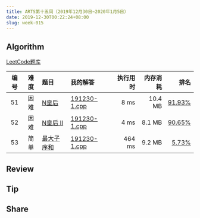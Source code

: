 ```yaml
---
title: ARTS第十五周（2019年12月30日~2020年1月5日）
date: 2019-12-30T00:22:24+08:00
slug: week-015
---
```


## Algorithm

[LeetCode题库](https://leetcode-cn.com/problemset/all/)

| 编号 | 难度 | 题目 | 我的解答 | 执行用时 | 内存消耗 | 排名 |
|:----:|:----:|:-----|:---------|---------:|---------:|-----:|
| 51 | 困难 | [N皇后](https://leetcode-cn.com/problems/n-queens/) | [191230-1.cpp](https://github.com/yanlinlin82/leetcode/blob/master/00051_n-queens/191230-1.cpp) | 8 ms | 10.4 MB | [91.93%](https://leetcode-cn.com/submissions/detail/41676707/) |
| 52 | 困难 | [N皇后 II](https://leetcode-cn.com/problems/n-queens-ii/) | [191230-1.cpp](https://github.com/yanlinlin82/leetcode/blob/master/00052_n-queens-ii/191230-1.cpp) | 4 ms | 8.1 MB | [90.65%](https://leetcode-cn.com/submissions/detail/41676923/) |
| 53 | 简单 | [最大子序和](https://leetcode-cn.com/problems/maximum-subarray/) | [191230-1.cpp](https://github.com/yanlinlin82/leetcode/blob/master/00053_maximum-subarray/191230-1.cpp) | 464 ms | 9.2 MB | [5.73%](https://leetcode-cn.com/submissions/detail/41677377/) |

## Review


## Tip


## Share


